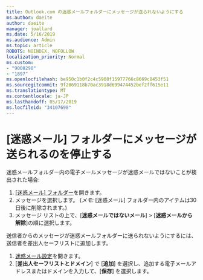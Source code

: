 ```yaml
---
title: Outlook.com の迷惑メールフォルダーにメッセージが送られないようにする
ms.author: daeite
author: daeite
manager: joallard
ms.date: 5/16/2019
ms.audience: Admin
ms.topic: article
ROBOTS: NOINDEX, NOFOLLOW
localization_priority: Normal
ms.custom:
- "9000290"
- "1897"
ms.openlocfilehash: be950c1b0f2c4c5908f15977766c8669c8453f51
ms.sourcegitcommit: 9f2869118b70ac3918d699474452bef2ff615e11
ms.translationtype: MT
ms.contentlocale: ja-JP
ms.lasthandoff: 05/17/2019
ms.locfileid: "34107698"
---
```

# <a name="stop-messages-from-going-to-your-junk-email-folder"></a>[迷惑メール] フォルダーにメッセージが送られるのを停止する

迷惑メールフォルダー内の電子メールメッセージが迷惑メールではないことが検出された場合:

1. [[迷惑メール] フォルダー](https://outlook.live.com/mail/junkemail)を開きます。
1. メッセージを選択します。 (*メモ:* [迷惑メール] フォルダー内のアイテムは30日後に削除されます。)
1. メッセージ リストの上で、[**迷惑メールではないメール**] > [**迷惑メールから解除**]の順に選択します。

送信者からのメッセージが迷惑メールフォルダーに送られないようにするには、送信者を差出人セーフリストに追加します。

1. [迷惑メール設定](https://go.microsoft.com/fwlink/?linkid=2035804)を開きます。
1. [**差出人セーフリストとドメイン**] で [**追加**] を選択し、追加する電子メールアドレスまたはドメインを入力して、[**保存**] を選択します。